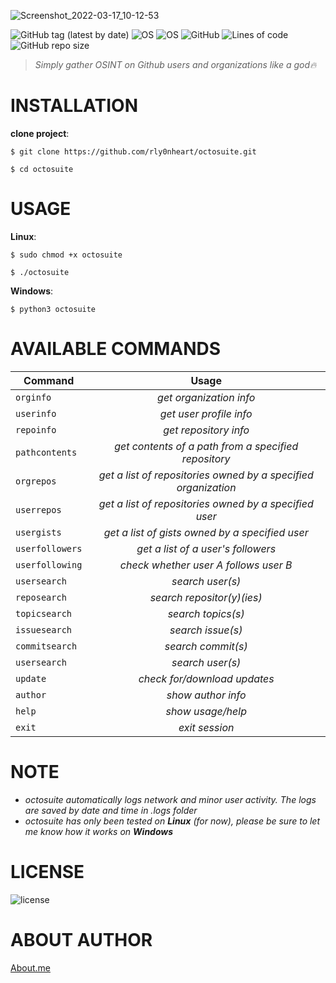 ![Screenshot_2022-03-17_10-12-53](https://user-images.githubusercontent.com/74001397/158868105-b5aba7e8-7342-4268-bd7a-6d6ae0bdae5a.png)


![GitHub tag (latest by date)](https://img.shields.io/github/v/tag/rly0nheart/octosuite?style=for-the-badge&logo=github) 
![OS](https://img.shields.io/badge/OS-GNU%2FLinux-red?style=for-the-badge&logo=Linux)
![OS](https://img.shields.io/badge/OS-Windows-blue?style=for-the-badge&logo=Windows)
![GitHub](https://img.shields.io/github/license/rly0nheart/octosuite?style=for-the-badge&logo=github)
![Lines of code](https://img.shields.io/tokei/lines/github/rly0nheart/octosuite?style=for-the-badge&logo=github)
![GitHub repo size](https://img.shields.io/github/repo-size/rly0nheart/octosuite?style=for-the-badge&logo=github)

> *Simply gather OSINT on Github users and organizations like a god🔥*

# INSTALLATION
**clone project**:

```
$ git clone https://github.com/rly0nheart/octosuite.git
```

```
$ cd octosuite
```

# USAGE
**Linux**:
```
$ sudo chmod +x octosuite
```

```
$ ./octosuite
```

**Windows**:
```
$ python3 octosuite
```

# AVAILABLE COMMANDS
| Command         | Usage|
| ------------- |:---------:|
| <code>orginfo</code> | *get organization info*  |
| <code>userinfo</code> | *get user profile info*  |
| <code>repoinfo</code> | *get repository info*  |
| <code>pathcontents</code>  | *get contents of a path from a specified repository* |
| <code>orgrepos</code>      | *get a list of repositories owned by a specified organization* |
| <code>userrepos</code>  | *get a list of repositories owned by a specified user* |
| <code>usergists</code>  |  *get a list of gists owned by a specified user* |
| <code>userfollowers</code>  |  *get a list of a user's followers* |
| <code>userfollowing</code> | *check whether user A follows user B* |
| <code>usersearch</code> | *search user(s)* |
| <code>reposearch</code> | *search repositor(y)(ies)* |
| <code>topicsearch</code> | *search topics(s)* |
| <code>issuesearch</code> | *search issue(s)* |
| <code>commitsearch</code> | *search commit(s)* |
| <code>usersearch</code> | *search user(s)* |
| <code>update</code> | *check for/download updates* |
| <code>author</code> | *show author info* |
| <code>help</code> | *show usage/help* |
| <code>exit</code> | *exit session* |


# NOTE
* *octosuite automatically logs network and minor user activity. The logs are saved by date and time in .logs folder*
* *octosuite has only been tested on **Linux** (for now), please be sure to let me know how it works on **Windows***

# LICENSE
![license](https://user-images.githubusercontent.com/74001397/137917929-2f2cdb0c-4d1d-4e4b-9f0d-e01589e027b5.png)

# ABOUT AUTHOR
[About.me](https://about.me/rly0nheart)
